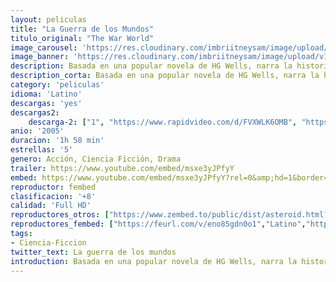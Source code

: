 ```yaml
---
layout: peliculas
title: "La Guerra de los Mundos"
titulo_original: "The War World"
image_carousel: 'https://res.cloudinary.com/imbriitneysam/image/upload/v1547078157/mundosss-poster-min.jpg'
image_banner: 'https://res.cloudinary.com/imbriitneysam/image/upload/v1547078158/mundosss-banner-min.jpg'
description: Basada en una popular novela de HG Wells, narra la historia de una invasión del planeta tierra por los marcianos, y la extraordinaria batalla de la humanidad por la supervivencia a través de los ojos de una familia americana. Ray Ferrier (Tom Cruise) es un descargador de muelle, divorciado y padre nada modélico. Poco después de que su ex mujer y su nuevo marido se vayan después de dejar a Robbie, su hijo adolescente, y a su pequeña hija Rachel para una de sus contadas visitas, estalla una tremenda e inesperada tormenta eléctrica. Unos momentos después, en un cruce cerca de la casa, Ray es testigo de un acontecimiento que cambiará su vida y la de los suyos para siempre. Una enorme máquina de tres patas emerge del suelo y antes de que alguien pueda hacer algo, arrasa todo lo que está a su alcance. Un día como otro cualquiera acaba de convertirse en la fecha más extraordinaria de su vida el primer ataque alienígena contra la Tierra.
description_corta: Basada en una popular novela de HG Wells, narra la historia de una invasión del planeta tierra por los marcianos, y la extraordinaria batalla de la humanidad por la supervivencia a través de los ojos de una familia americana. Ray Ferrier (Tom Cruise) es un descargador de muelle, divorciado y padre..
category: 'peliculas'
idioma: 'Latino'
descargas: 'yes'
descargas2:
    descarga-2: ["1", "https://www.rapidvideo.com/d/FVXWLK6OMB", "https://www.google.com/s2/favicons?domain=www.rapidvideo.com","RapidVideo","https://res.cloudinary.com/imbriitneysam/image/upload/v1541473684/mexico.png", "Latino", "Full HD"]
anio: '2005'
duracion: '1h 58 min'
estrellas: '5'
genero: Acción, Ciencia Ficción, Drama
trailer: https://www.youtube.com/embed/msxe3yJPfyY
embed: https://www.youtube.com/embed/msxe3yJPfyY?rel=0&amp;hd=1&border=0&wmode=opaque&enablejsapi=1&modestbranding=1&controls=1&showinfo=1
reproductor: fembed
clasificacion: '+8'
calidad: 'Full HD'
reproductores_otros: ["https://www.zembed.to/public/dist/asteroid.html?id=34bc3b50efa87dbb562fcaa702bc89ad&title=War%20of%20the%20Worlds","Latino","https://movcloud.net/embed/ke-WgxwOo6od","Latino"]
reproductores_fembed: ["https://feurl.com/v/eno85gdn0o1","Latino","https://pelispng.online/v/en98mjep40o","Latino"]
tags:
- Ciencia-Ficcion
twitter_text: La guerra de los mundos
introduction: Basada en una popular novela de HG Wells, narra la historia de una invasión del planeta tierra por los marcianos, y la extraordinaria batalla de la humanidad por la supervivencia a través de los ojos de una familia americana. Ray Ferrier (Tom Cruise) es un descargador de muelle, divorciado y padre
---
```












